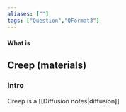```yaml
---
aliases: [""]
tags: ["Question","QFormat3"]
---
```


#### What is
## Creep (materials)
### Intro
Creep is a [[Diffusion notes|diffusion]]